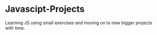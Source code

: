 # Javascipt-Projects
Learning JS using small exercises and moving on to new bigger projects with time.
